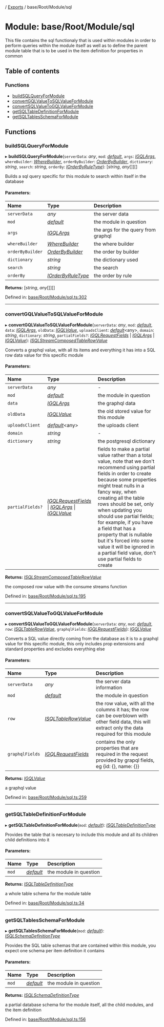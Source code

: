 [](../README.md) / [Exports](../modules.md) / base/Root/Module/sql

# Module: base/Root/Module/sql

This file contains the sql functionaly that is used within modules in order to perform
queries within the module itself as well as to define the parent module table that is
to be used in the item definition for properties in common

## Table of contents

### Functions

- [buildSQLQueryForModule](base_root_module_sql.md#buildsqlqueryformodule)
- [convertGQLValueToSQLValueForModule](base_root_module_sql.md#convertgqlvaluetosqlvalueformodule)
- [convertSQLValueToGQLValueForModule](base_root_module_sql.md#convertsqlvaluetogqlvalueformodule)
- [getSQLTableDefinitionForModule](base_root_module_sql.md#getsqltabledefinitionformodule)
- [getSQLTablesSchemaForModule](base_root_module_sql.md#getsqltablesschemaformodule)

## Functions

### buildSQLQueryForModule

▸ **buildSQLQueryForModule**(`serverData`: *any*, `mod`: [*default*](../classes/base_root_module.default.md), `args`: [*IGQLArgs*](../interfaces/gql_querier.igqlargs.md), `whereBuilder`: [*WhereBuilder*](../classes/database_wherebuilder.wherebuilder.md), `orderByBuilder`: [*OrderByBuilder*](../classes/database_orderbybuilder.orderbybuilder.md), `dictionary`: *string*, `search`: *string*, `orderBy`: [*IOrderByRuleType*](../interfaces/constants.iorderbyruletype.md)): [*string*, *any*[]][]

Builds a sql query specific for this module to search
within itself in the database

#### Parameters:

Name | Type | Description |
:------ | :------ | :------ |
`serverData` | *any* | the server data   |
`mod` | [*default*](../classes/base_root_module.default.md) | the module in question   |
`args` | [*IGQLArgs*](../interfaces/gql_querier.igqlargs.md) | the args for the query from graphql   |
`whereBuilder` | [*WhereBuilder*](../classes/database_wherebuilder.wherebuilder.md) | the where builder   |
`orderByBuilder` | [*OrderByBuilder*](../classes/database_orderbybuilder.orderbybuilder.md) | the order by builder   |
`dictionary` | *string* | the dictionary used   |
`search` | *string* | the search   |
`orderBy` | [*IOrderByRuleType*](../interfaces/constants.iorderbyruletype.md) | the order by rule    |

**Returns:** [*string*, *any*[]][]

Defined in: [base/Root/Module/sql.ts:302](https://github.com/onzag/itemize/blob/0569bdf2/base/Root/Module/sql.ts#L302)

___

### convertGQLValueToSQLValueForModule

▸ **convertGQLValueToSQLValueForModule**(`serverData`: *any*, `mod`: [*default*](../classes/base_root_module.default.md), `data`: [*IGQLArgs*](../interfaces/gql_querier.igqlargs.md), `oldData`: [*IGQLValue*](../interfaces/gql_querier.igqlvalue.md), `uploadsClient`: [*default*](../classes/server_services_base_storageprovider.default.md)<any\>, `domain`: *string*, `dictionary`: *string*, `partialFields?`: [*IGQLRequestFields*](../interfaces/gql_querier.igqlrequestfields.md) \| [*IGQLArgs*](../interfaces/gql_querier.igqlargs.md) \| [*IGQLValue*](../interfaces/gql_querier.igqlvalue.md)): [*ISQLStreamComposedTableRowValue*](../interfaces/sql.isqlstreamcomposedtablerowvalue.md)

Converts a graphql value, with all its items and everything it
has into a SQL row data value for this specific module

#### Parameters:

Name | Type | Description |
:------ | :------ | :------ |
`serverData` | *any* | - |
`mod` | [*default*](../classes/base_root_module.default.md) | the module in question   |
`data` | [*IGQLArgs*](../interfaces/gql_querier.igqlargs.md) | the graphql data   |
`oldData` | [*IGQLValue*](../interfaces/gql_querier.igqlvalue.md) | the old stored value for this module   |
`uploadsClient` | [*default*](../classes/server_services_base_storageprovider.default.md)<any\> | the uploads client   |
`domain` | *string* | - |
`dictionary` | *string* | the postgresql dictionary   |
`partialFields?` | [*IGQLRequestFields*](../interfaces/gql_querier.igqlrequestfields.md) \| [*IGQLArgs*](../interfaces/gql_querier.igqlargs.md) \| [*IGQLValue*](../interfaces/gql_querier.igqlvalue.md) | fields to make a partial value rather than a total value, note that we don't recommend using partial fields in order to create because some properties might treat nulls in a fancy way, when creating all the table rows should be set, only when updating you should use partial fields; for example, if you have a field that has a property that is nullable but it's forced into some value it will be ignored in a partial field value, don't use partial fields to create   |

**Returns:** [*ISQLStreamComposedTableRowValue*](../interfaces/sql.isqlstreamcomposedtablerowvalue.md)

the composed row value with the consume streams function

Defined in: [base/Root/Module/sql.ts:195](https://github.com/onzag/itemize/blob/0569bdf2/base/Root/Module/sql.ts#L195)

___

### convertSQLValueToGQLValueForModule

▸ **convertSQLValueToGQLValueForModule**(`serverData`: *any*, `mod`: [*default*](../classes/base_root_module.default.md), `row`: [*ISQLTableRowValue*](../interfaces/sql.isqltablerowvalue.md), `graphqlFields`: [*IGQLRequestFields*](../interfaces/gql_querier.igqlrequestfields.md)): [*IGQLValue*](../interfaces/gql_querier.igqlvalue.md)

Converts a SQL value directly coming from the database as it is
to a graphql value for this specific module, this
only includes prop extensions and standard properties
and excludes everything else

#### Parameters:

Name | Type | Description |
:------ | :------ | :------ |
`serverData` | *any* | the server data information   |
`mod` | [*default*](../classes/base_root_module.default.md) | the module in question   |
`row` | [*ISQLTableRowValue*](../interfaces/sql.isqltablerowvalue.md) | the row value, with all the columns it has; the row can be overblown with other field data, this will extract only the data required for this module   |
`graphqlFields` | [*IGQLRequestFields*](../interfaces/gql_querier.igqlrequestfields.md) | contains the only properties that are required in the request provided by grapql fields, eg {id: {}, name: {}}   |

**Returns:** [*IGQLValue*](../interfaces/gql_querier.igqlvalue.md)

a graphql value

Defined in: [base/Root/Module/sql.ts:259](https://github.com/onzag/itemize/blob/0569bdf2/base/Root/Module/sql.ts#L259)

___

### getSQLTableDefinitionForModule

▸ **getSQLTableDefinitionForModule**(`mod`: [*default*](../classes/base_root_module.default.md)): [*ISQLTableDefinitionType*](../interfaces/sql.isqltabledefinitiontype.md)

Provides the table that is necesary to include this module and all
its children child definitions into it

#### Parameters:

Name | Type | Description |
:------ | :------ | :------ |
`mod` | [*default*](../classes/base_root_module.default.md) | the module in question   |

**Returns:** [*ISQLTableDefinitionType*](../interfaces/sql.isqltabledefinitiontype.md)

a whole table schema for the module table

Defined in: [base/Root/Module/sql.ts:34](https://github.com/onzag/itemize/blob/0569bdf2/base/Root/Module/sql.ts#L34)

___

### getSQLTablesSchemaForModule

▸ **getSQLTablesSchemaForModule**(`mod`: [*default*](../classes/base_root_module.default.md)): [*ISQLSchemaDefinitionType*](../interfaces/sql.isqlschemadefinitiontype.md)

Provides the SQL table schemas that are contained
within this module, you expect one schema per item definition
it contains

#### Parameters:

Name | Type | Description |
:------ | :------ | :------ |
`mod` | [*default*](../classes/base_root_module.default.md) | the module in question   |

**Returns:** [*ISQLSchemaDefinitionType*](../interfaces/sql.isqlschemadefinitiontype.md)

a partial database schema for the module itself, all the child modules, and the item definition

Defined in: [base/Root/Module/sql.ts:156](https://github.com/onzag/itemize/blob/0569bdf2/base/Root/Module/sql.ts#L156)
